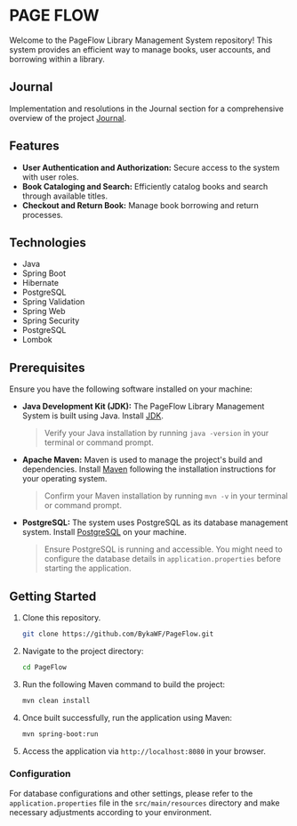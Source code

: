 # PAGE FLOW

Welcome to the PageFlow Library Management System repository! This system provides an efficient way to manage books, user accounts, and borrowing within a library.

## Journal

Implementation  and resolutions in the Journal section for a comprehensive overview of the project [Journal](journal.md).

## Features

- **User Authentication and Authorization:** Secure access to the system with user roles.
- **Book Cataloging and Search:** Efficiently catalog books and search through available titles.
- **Checkout and Return Book:** Manage book borrowing and return processes.

## Technologies

- Java
- Spring Boot
- Hibernate
- PostgreSQL 
- Spring Validation
- Spring Web
- Spring Security
- PostgreSQL 
- Lombok

## Prerequisites

Ensure you have the following software installed on your machine:

- **Java Development Kit (JDK):** The PageFlow Library Management System is built using Java. Install [JDK](https://www.oracle.com/java/technologies/downloads/).
  
  > Verify your Java installation by running `java -version` in your terminal or command prompt.

- **Apache Maven:** Maven is used to manage the project's build and dependencies. Install [Maven](https://maven.apache.org/download.cgi) following the installation instructions for your operating system.
  
  > Confirm your Maven installation by running `mvn -v` in your terminal or command prompt.

- **PostgreSQL:** The system uses PostgreSQL as its database management system. Install [PostgreSQL](https://www.postgresql.org/download/) on your machine.
  
  > Ensure PostgreSQL is running and accessible. You might need to configure the database details in `application.properties` before starting the application.


## Getting Started

1. Clone this repository.
   ```bash
   git clone https://github.com/BykaWF/PageFlow.git
2. Navigate to the project directory:
   ```bash
   cd PageFlow

3. Run the following Maven command to build the project:
   ```bash
   mvn clean install

4. Once built successfully, run the application using Maven:
   ```bash
   mvn spring-boot:run
5. Access the application via `http://localhost:8080` in your browser.

### Configuration

For database configurations and other settings, please refer to the `application.properties` file in the `src/main/resources` directory and make necessary adjustments according to your environment.
